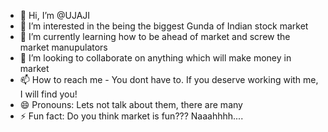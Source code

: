 - 👋 Hi, I’m @UJAJI
- 👀 I’m interested in the being the biggest Gunda of Indian stock market
- 🌱 I’m currently learning how to be ahead of market and screw the market manupulators
- 💞️ I’m looking to collaborate on anything which will make money in market
- 📫 How to reach me - You dont have to. If you deserve working with me, I will find you!
- 😄 Pronouns: Lets not talk about them, there are many
- ⚡ Fun fact: Do you think market is fun??? Naaahhhh....

<!---
UJAJI/UJAJI is a ✨ special ✨ repository because its `README.md` (this file) appears on your GitHub profile.
You can click the Preview link to take a look at your changes.
--->
